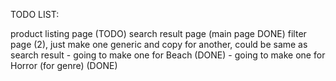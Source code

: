 TODO LIST:

product listing page (TODO)
search result page (main page DONE)
filter page (2), just make one generic and copy for another, could be same as search result
    - going to make one for Beach (DONE)
    - going to make one for Horror (for genre) (DONE)
